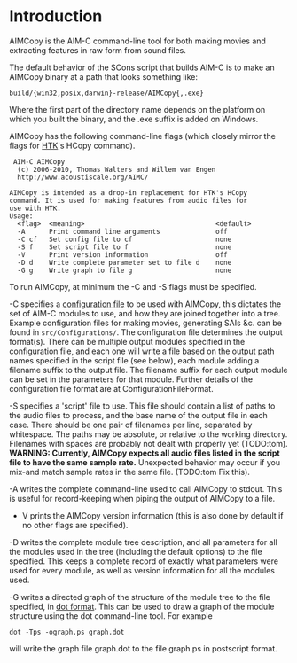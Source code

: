 # Introduction #
AIMCopy is the AIM-C command-line tool for both making movies and extracting features in raw form from sound files.

The default behavior of the SCons script that builds AIM-C is to make an AIMCopy binary at a path that looks something like:
```
build/{win32,posix,darwin}-release/AIMCopy{,.exe}
```
Where the first part of the directory name depends on the platform on which you built the binary, and the .exe suffix is added on Windows.

AIMCopy has the following command-line flags (which closely mirror the flags for [HTK](http://htk.eng.cam.ac.uk/)'s HCopy command).
```
 AIM-C AIMCopy
  (c) 2006-2010, Thomas Walters and Willem van Engen
  http://www.acoustiscale.org/AIMC/

AIMCopy is intended as a drop-in replacement for HTK's HCopy
command. It is used for making features from audio files for
use with HTK.
Usage: 
  <flag>  <meaning>                                 <default>
  -A      Print command line arguments              off
  -C cf   Set config file to cf                     none
  -S f    Set script file to f                      none
  -V      Print version information                 off
  -D d    Write complete parameter set to file d    none
  -G g    Write graph to file g                     none
```

To run AIMCopy, at minimum the -C and -S flags must be specified.

-C specifies a [configuration file](ConfigurationFileFormat.md) to be used with AIMCopy, this dictates the set of AIM-C modules to use, and how they are joined together into a tree. Example configuration files for making movies, generating SAIs &c. can be found in `src/Configurations/`. The configuration file determines the output format(s). There can be multiple output modules specified in the configuration file, and each one will write a file based on the output path names specified in the script file (see below),  each module adding a filename suffix to the output file. The filename suffix for each output module can be set in the parameters for that module. Further details of the configuration file format are at ConfigurationFileFormat.

-S specifies a 'script' file to use. This file should contain a list of paths to the audio files to process, and the base name of the output file in each case. There should be one pair of filenames per line, separated by whitespace. The paths may be absolute, or relative to the working directory. Filenames with spaces are probably not dealt with properly yet (TODO:tom). **WARNING: Currently, AIMCopy expects all audio files listed in the script file to have the same sample rate.** Unexpected behavior may occur if you mix-and match sample rates in the same file. (TODO:tom Fix this).

-A writes the complete command-line used to call AIMCopy to stdout. This is useful for record-keeping when piping the output of AIMCopy to a file.

- V prints the AIMCopy version information (this is also done by default if no other flags are specified).

-D writes the complete module tree description, and all parameters for all the modules used in the tree (including the default options) to the file specified. This keeps a complete record of exactly what parameters were used for every module, as well as version information for all the modules used.

-G writes a directed graph of the structure of the module tree to the file specified, in [dot format](http://www.graphviz.org/). This can be used to draw a graph of the module structure using the dot command-line tool. For example
```
dot -Tps -ograph.ps graph.dot
```
will write the graph file graph.dot to the file graph.ps in postscript format.